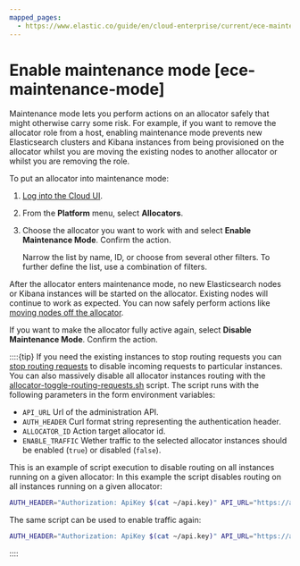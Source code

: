 ```yaml
---
mapped_pages:
  - https://www.elastic.co/guide/en/cloud-enterprise/current/ece-maintenance-mode.html
---
```


# Enable maintenance mode [ece-maintenance-mode]

Maintenance mode lets you perform actions on an allocator safely that might otherwise carry some risk. For example, if you want to remove the allocator role from a host, enabling maintenance mode prevents new Elasticsearch clusters and Kibana instances from being provisioned on the allocator whilst you are moving the existing nodes to another allocator or whilst you are removing the role.

To put an allocator into maintenance mode:

1. [Log into the Cloud UI](../../deploy/cloud-enterprise/log-into-cloud-ui.md).
2. From the **Platform** menu, select **Allocators**.
3. Choose the allocator you want to work with and select **Enable Maintenance Mode**. Confirm the action.

    Narrow the list by name, ID, or choose from several other filters. To further define the list, use a combination of filters.


After the allocator enters maintenance mode, no new Elasticsearch nodes or Kibana instances will be started on the allocator. Existing nodes will continue to work as expected. You can now safely perform actions like [moving nodes off the allocator](move-nodes-instances-from-allocators.md).

If you want to make the allocator fully active again, select **Disable Maintenance Mode**. Confirm the action.

::::{tip} 
If you need the existing instances to stop routing requests you can [stop routing requests](deployments-maintenance.md) to disable incoming requests to particular instances. You can also massively disable all allocator instances routing with the [allocator-toggle-routing-requests.sh](https://download.elastic.co/cloud/allocator-toggle-routing-requests.sh) script. The script runs with the following parameters in the form environment variables:

* `API_URL` Url of the administration API.
* `AUTH_HEADER` Curl format string representing the authentication header.
* `ALLOCATOR_ID` Action target allocator id.
* `ENABLE_TRAFFIC` Wether traffic to the selected allocator instances should be enabled (`true`) or disabled (`false`).

This is an example of script execution to disable routing on all instances running on a given allocator: In this example the script disables routing on all instances running on a given allocator:

```bash
AUTH_HEADER="Authorization: ApiKey $(cat ~/api.key)" API_URL="https://adminconsole:12443" ALLOCATOR_ID="192.168.44.10" ENABLE_TRAFFIC=false ./allocator-toggle-routing-requests.sh
```

The same script can be used to enable traffic again:

```bash
AUTH_HEADER="Authorization: ApiKey $(cat ~/api.key)" API_URL="https://adminconsole:12443" ALLOCATOR_ID="192.168.44.10" ENABLE_TRAFFIC=true ./allocator-toggle-routing-requests.sh
```

::::


